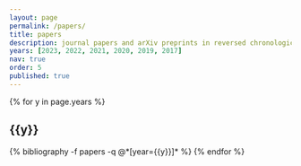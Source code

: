 ```yaml
---
layout: page
permalink: /papers/
title: papers
description: journal papers and arXiv preprints in reversed chronological order.
years: [2023, 2022, 2021, 2020, 2019, 2017]
nav: true
order: 5
published: true
---
```


<div class="publications">

{% for y in page.years %}
  <h2 class="year">{{y}}</h2>
  {% bibliography -f papers -q @*[year={{y}}]* %}
{% endfor %}

</div>
